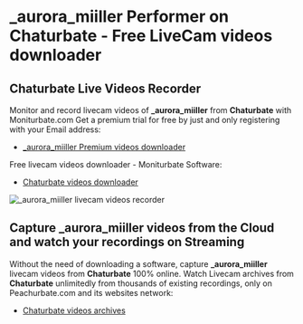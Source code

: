 # _aurora_miiller Performer on Chaturbate - Free LiveCam videos downloader

## Chaturbate Live Videos Recorder

Monitor and record livecam videos of **_aurora_miiller** from **Chaturbate** with Moniturbate.com
Get a premium trial for free by just and only registering with your Email address:
* [_aurora_miiller Premium videos downloader](https://moniturbate.com/request-demo-licence-key.html)

Free livecam videos downloader - Moniturbate Software:
* [Chaturbate videos downloader](https://moniturbate.com/moniturbate-download-software.html)

![_aurora_miiller livecam videos recorder](https://peachurnet.com/templates/moniturbate-software.png)


## Capture _aurora_miiller videos from the Cloud and watch your recordings on Streaming

Without the need of downloading a software, capture **_aurora_miiller** livecam videos from **Chaturbate** 100% online.
Watch Livecam archives from **Chaturbate** unlimitedly from thousands of existing recordings, only on Peachurbate.com and its websites network:
* [Chaturbate videos archives](https://peachurnet.com/)